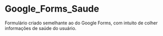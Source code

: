 # Google_Forms_Saude
Formulário criado semelhante ao do Google Forms, com intuito de colher informações de saúde do usuário. 
